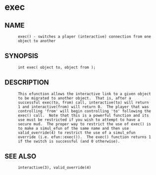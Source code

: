 # exec
## NAME
          exec() - switches a player (interactive) connection from one
          object to another

## SYNOPSIS
          int exec( object to, object from );

## DESCRIPTION
          This efunction allows the interactive link to a given object
          to be migrated to another object.  That is, after a
          successful exec(to, from) call, interactive(to) will return
          1 and interactive(from) will return 0.  The player that was
          controlling 'from' will begin controlling 'to' following the
          exec() call.  Note that this is a powerful function and its
          use must be restricted if you wish to attempt to have a
          secure mud.  The proper way to restrict the use of exec() is
          to make a simul_efun of the same name and then use
          valid_override(4) to restrict the use of a simul_efun
          override (i.e. efun::exec()).  The exec() function returns 1
          if the switch is successful (and 0 otherwise).

## SEE ALSO
          interactive(3), valid_override(4)

